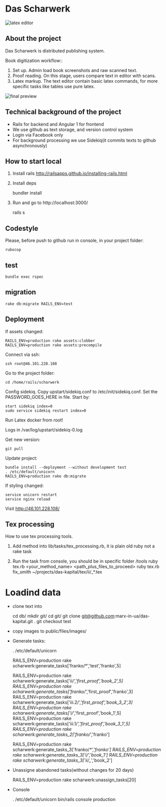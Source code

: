 # Das Scharwerk

![latex editor](documentation/editor.jpg)

## About the project

Das Scharwerk is distributed publishing system.

Book digitization workflow::

1. Set up. Admin load book screenshots and raw scanned text.
2. Proof reading. On this stage, users compare text in editor with scans.
3. Latex markup. The text editor contain basic latex commands, for more specific tasks like tables use pure latex.

![final preview](documentation/compiled.jpg)

## Technical background of the project

* Rails for backend and Angular 1 for frontend
* We use github as text storage, and version control system
* Login via Facebook only
* For background processing we use Sidekiq(it commits texts to github asynchronously)

## How to start local

1. Install rails http://railsapps.github.io/installing-rails.html
2. Install deps

    bundler install

3. Run and go to http://localhost:3000/

    rails s

## Codestyle

Please, before push to github run in console, in your project folder:

    rubocop

## test

    bundle exec rspec

## migration

    rake db:migrate RAILS_ENV=test

## Deployment

If assets changed:

    RAILS_ENV=production rake assets:clobber
    RAILS_ENV=production rake assets:precompile

Connect via ssh:

    ssh root@46.101.228.108

Go to the project folder:

    cd /home/rails/scharwerk

Config sidekiq. Copy upstart/sidekiq.conf to /etc/init/sidekiq.conf. Set the PASSWORD_GOES_HERE
in file. Start by:

    start sidekiq index=0
    sudo service sidekiq restart index=0

Run Latex docker from root!

Logs in /var/log/upstart/sidekiq-0.log

Get new version:

    git pull

Update project:

    bundle install --deployment --without development test
    . /etc/default/unicorn
    RAILS_ENV=production rake db:migrate

If styling changed:

    service unicorn restart
    service nginx reload

Visit http://46.101.228.108/

## Tex processing

How to use tex processing tools.
1. Add method into lib/tasks/tex_processing.rb, it is plain old ruby not a rake task

2. Run the task from console, you should be in specific folder /tools
ruby tex.rb <your_method_name> <path_plus_files_to_proceed>
ruby tex.rb fix_smith ~/projects/das-kapital/tex/ii/_\*.tex


# Loadind data

* clone text into

    cd db/
    mkdir git/
    cd git/
    git clone git@github.com:marx-in-ua/das-kapital.git .
    git checkout test

* copy images to public/files/images/

* Generate tasks:

    . /etc/default/unicorn

    RAILS_ENV=production rake scharwerk:generate_tasks['franko/*','test','franko',5]

    RAILS_ENV=production rake scharwerk:generate_tasks['ii/*','first_proof','book_2',5]
    RAILS_ENV=production rake scharwerk:generate_tasks['franko/*','first_proof','franko',3]
    RAILS_ENV=production rake scharwerk:generate_tasks['iii.2/*','first_proof','book_3_2',3]
    RAILS_ENV=production rake scharwerk:generate_tasks['i/*','first_proof','book_1',5]
    RAILS_ENV=production rake scharwerk:generate_tasks['iii.1/*','first_proof','book_3_1',5]
    RAILS_ENV=production rake scharwerk:generate_tasks_2['franko/*','franko']

    RAILS_ENV=production rake scharwerk:generate_tasks_3['franko/_*','franko']
    RAILS_ENV=production rake scharwerk:generate_tasks_3['i/_*','book_1']
    RAILS_ENV=production rake scharwerk:generate_tasks_3['ii/_*','book_2']

* Unassigne abandoned tasks(without changes for 20 days)

    RAILS_ENV=production rake scharwerk:unassign_tasks[20]

* Console

    . /etc/default/unicorn
    bin/rails console production




